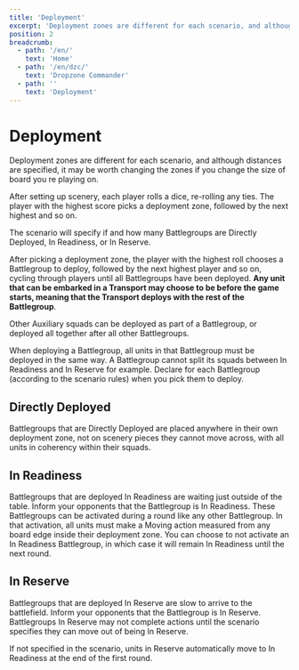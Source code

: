 ```yaml
---
title: 'Deployment'
excerpt: 'Deployment zones are different for each scenario, and although distances are specified, it may be worth changing the zones if you change the size of board you re playing on.'
position: 2
breadcrumb:
  - path: '/en/'
    text: 'Home'
  - path: '/en/dzc/'
    text: 'Dropzone Commander'
  - path: ''
    text: 'Deployment'
---
```


# Deployment

Deployment zones are different for each scenario, and although distances are specified, it may be worth changing the zones if you change the size of board you re playing on.

After setting up scenery, each player rolls a dice, re-rolling any ties. The player with the highest score picks a deployment zone, followed by the next highest and so on.

The scenario will specify if and how many Battlegroups are Directly Deployed, In Readiness, or In Reserve.

After picking a deployment zone, the player with the highest roll chooses a Battlegroup to deploy, followed by the next highest player and so on, cycling through players until all Battlegroups have been deployed. **Any unit that can be embarked in a Transport may choose to be before the game starts, meaning that the Transport deploys with the rest of the Battlegroup**.

Other Auxiliary squads can be deployed as part of a Battlegroup, or deployed all together after all other Battlegroups.

When deploying a Battlegroup, all units in that Battlegroup must be deployed in the same way. A Battlegroup cannot split its squads between In Readiness and In Reserve for example. Declare for each Battlegroup (according to the scenario rules) when you pick them to deploy.

## Directly Deployed

Battlegroups that are Directly Deployed are placed anywhere in their own deployment zone, not on scenery pieces they cannot move across, with all units in coherency within their squads.

## In Readiness

Battlegroups that are deployed In Readiness are waiting just outside of the table. Inform your opponents that the Battlegroup is In Readiness. These Battlegroups can be activated during a round like any other Battlegroup. In that activation, all units must make a Moving action measured from any board edge inside their deployment zone. You can choose to not activate an In Readiness Battlegroup, in which case it will remain In Readiness until the next round.

## In Reserve

Battlegroups that are deployed In Reserve are slow to arrive to the battlefield. Inform your opponents that the Battlegroup is In Reserve. Battlegroups In Reserve may not complete actions until the scenario specifies they can move out of being In Reserve.

If not specified in the scenario, units in Reserve automatically move to In Readiness at the end of the first round.
